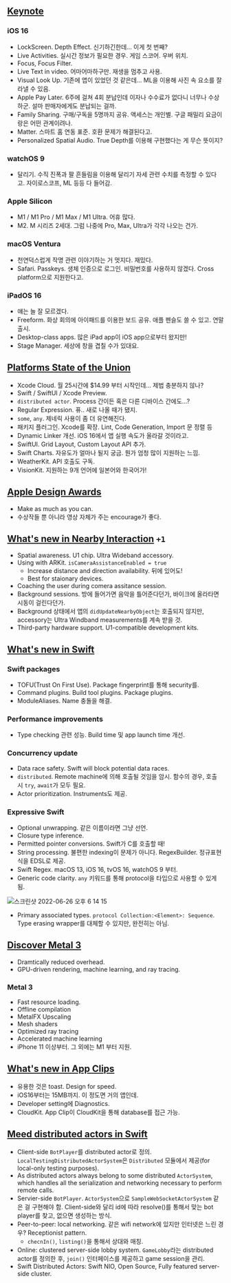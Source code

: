 ## [Keynote](https://developer.apple.com/wwdc22/101)
### iOS 16
- LockScreen. Depth Effect. 신기하긴한데... 이게 첫 번째?
- Live Activities. 실시간 정보가 필요한 경우. 게임 스코어. 우버 위치.
- Focus, Focus Filter.
- Live Text in video. 어마어마하구만. 재생을 멈추고 사용.
- Visual Look Up. 기존에 앱이 있었던 것 같은데... ML을 이용해 사진 속 요소를 잘라낼 수 있음.
- Apple Pay Later. 6주에 걸쳐 4회 분납인데 이자나 수수료가 없다니 너무나 수상하군. 설마 판매자에게도 분납되는 걸까.
- Family Sharing. 구매/구독을 5명까지 공유. 액세스는 개인별. 구글 패밀리 요금이랑은 어떤 관계이려나.
- Matter. 스마트 홈 연동 표준. 호환 문제가 해결된다고.
- Personalized Spatial Audio. True Depth를 이용해 구현했다는 게 무슨 뜻이지?
### watchOS 9
- 달리기. 수직 진폭과 팔 흔들림을 이용해 달리기 자세 관련 수치를 측정할 수 있다고. 자이로스코프, ML 등등 다 들어감.
### Apple Silicon
- M1 / M1 Pro / M1 Max / M1 Ultra. 어휴 많다.
- M2. M 시리즈 2세대. 그럼 나중에 Pro, Max, Ultra가 각각 나오는 건가.
### macOS Ventura
- 천연덕스럽게 작명 관련 이야기하는 거 멋지다. 재밌다.
- Safari. Passkeys. 생체 인증으로 로그인. 비밀번호를 사용하지 않겠다. Cross platform으로 지원한다고.
### iPadOS 16
- 얘는 늘 잘 모르겠다.
- Freeform. 화상 회의에 아이패드를 이용한 보드 공유. 애플 펜슬도 쓸 수 있고. 연말 출시.
- Desktop-class apps. 많은 iPad app이 iOS app으로부터 왔지만!
- Stage Manager. 세상에 창을 겹칠 수가 있대요.

## [Platforms State of the Union](https://developer.apple.com/wwdc22/102)
- Xcode Cloud. 월 25시간에 $14.99 부터 시작인데... 제법 충분하지 않나?
- Swift / SwiftUI / Xcode Preview. 
- `distributed actor`. Process 간이든 혹은 다른 디바이스 간에도...?
- Regular Expression. 퓨.. 새로 나올 때가 됐지.
- `some`, `any`. 제네릭 사용이 좀 더 유연해진다.
- 패키지 플러그인. Xcode를 확장. Lint, Code Generation, Import 문 정렬 등
- Dynamic Linker 개선. iOS 16에서 앱 실행 속도가 올라갈 것이라고.
- SwiftUI. Grid Layout, Custom Layout API 추가.
- Swift Charts. 자유도가 얼마나 될지 궁금. 뭔가 엄청 많이 지원하는 느낌.
- WeatherKit. API 호출도 구독.
- VisionKit. 지원하는 9개 언어에 일본어와 한국어가!

## [Apple Design Awards](https://developer.apple.com/wwdc22/103)
- Make as much as you can.
- 수상작들 뿐 아니라 영상 자체가 주는 encourage가 좋다.

## [What's new in Nearby Interaction](https://developer.apple.com/wwdc22/10008) `+1`
- Spatial awareness. U1 chip. Ultra Wideband accessory.
- Using with ARKit. `isCameraAssistanceEnabled = true`
  - Increase distance and direction availability. 뒤에 있어도!
  - Best for staionary devices.
- Coaching the user during comera assitance session.
- Background sessions. 방에 들어가면 음악을 틀어준다던가, 바이크에 올라타면 시동이 걸린다던가.
- Background 상태에서 앱의 `didUpdateNearbyObject`는 호출되지 않지만, accessory는 Ultra Windband measurements를 계속 받을 것.
- Third-party hardware support. U1-compatible development kits.

## [What's new in Swift](https://developer.apple.com/videos/play/wwdc2022/10052)
### Swift packages
- TOFU(Trust On First Use). Package fingerprint를 통해 security를.
- Command plugins. Build tool plugins. Package plugins.
- ModuleAliases. Name 충돌을 해결.
### Performance improvements
- Type checking 관련 성능. Build time 및 app launch time 개선.
### Concurrency update
- Data race safety. Swift will block potential data races.
- `distributed`. Remote machine에 의해 호출될 것임을 암시. 함수의 경우, 호출 시 `try`, `await`가 모두 필요.
- Actor prioritization. Instruments도 제공. 
### Expressive Swift
- Optional unwrapping. 같은 이름이라면 그냥 선언. 
- Closure type inference.
- Permitted pointer conversions. Swift가 C를 호출할 때!
- String processing. 불편한 indexing이 문제가 아니다. RegexBuilder. 정규표현식을 EDSL로 제공.
- Swift Regex. macOS 13, iOS 16, tvOS 16, watchOS 9 부터.
- Generic code clarity. `any` 키워드를 통해 protocol을 타입으로 사용할 수 있게 됨.

![스크린샷 2022-06-26 오후 6 14 15](https://user-images.githubusercontent.com/5267524/175807933-72254ca0-ac62-455d-b76d-03b55a97e36a.png)

- Primary associated types. `protocol Collection:<Element>: Sequence`. Type erasing wrapper를 대체할 수 있지만, 완전히는 아님.

## [Discover Metal 3](https://developer.apple.com/wwdc22/10066)
- Dramtically reduced overhead.
- GPU-driven rendering, machine learning, and ray tracing.
### Metal 3
- Fast resource loading. 
- Offline compilation
- MetalFX Upscaling
- Mesh shaders
- Optimized ray tracing
- Accelerated machine learning
- iPhone 11 이상부터. 그 외에는 M1 부터 지원.

## [What's new in App Clips](https://developer.apple.com/wwdc22/10097)
- 유용한 것은 toast. Design for speed.
- iOS16부터는 15MB까지. 이 정도면 거의 앱인데.
- Developer setting에 Diagnostics.
- CloudKit. App Clip이 CloudKit을 통해 database를 접근 가능.

## [Meed distributed actors in Swift](https://developer.apple.com/videos/play/wwdc2022/110356)
- Client-side `BotPlayer`를 distributed actor로 정의. `LocalTestingDistributedActorSystem`은 `Distributed` 모듈에서 제공(for local-only testing purposes).
- As distributed actors always belong to some distributed `ActorSystem`, which handles all the serialization and networking necessary to perform remote calls.
- Servier-side `BotPlayer`. `ActorSystem`으로 `SampleWebSocketActorSystem` 같은 걸 구현해야 함. Client-side와 달리 id에 따라 resolve()를 통해서 맞는 bot player를 찾고, 없으면 생성하는 방식.
- Peer-to-peer: local networking. 같은 wifi network에 있지만 인터넷은 느린 경우? Receptionist pattern.
  - `checnIn()`, `listing()`을 통해서 상대와 매칭.
- Online: clustered server-side lobby system. `GameLobby`라는 distributed actor를 정의한 후, `join()` 인터페이스를 제공하고 game session을 관리.
- Swift Distributed Actors: Swift NIO, Open Source, Fully featured server-side cluster.
